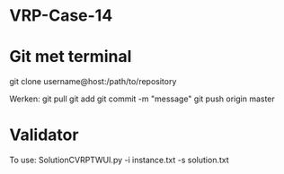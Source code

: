 # VRP-Case-14

# Git met terminal
git clone username@host:/path/to/repository

Werken:
git pull
git add <files>
git commit -m "message"
git push origin master

# Validator
To use:
SolutionCVRPTWUI.py -i instance.txt -s solution.txt

